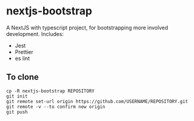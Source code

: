 # nextjs-bootstrap

A NextJS with typescript project, for bootstrapping more involved development. Includes:

- Jest
- Prettier
- es lint

## To clone

```
cp -R nextjs-bootstrap REPOSITORY
git init
git remote set-url origin https://github.com/USERNAME/REPOSITORY.git
git remote -v --to confirm new origin
git push
```
